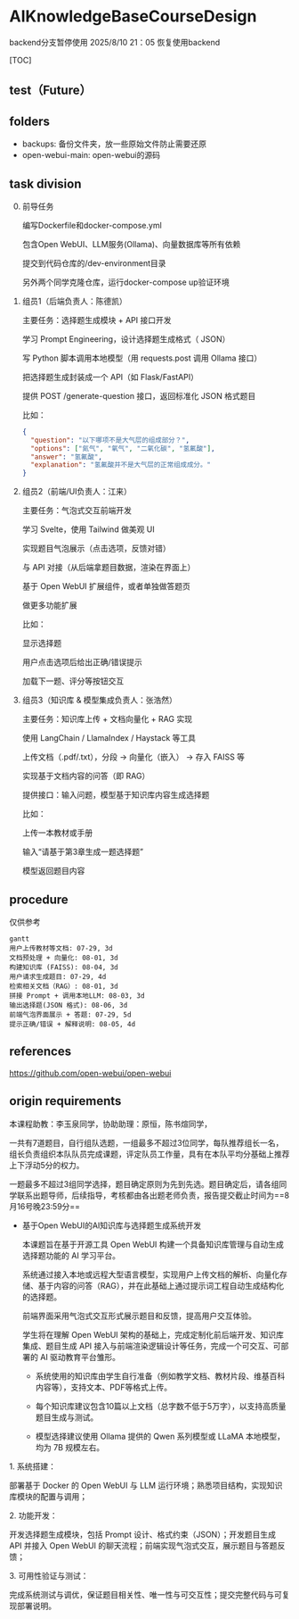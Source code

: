 # AIKnowledgeBaseCourseDesign

backend分支暂停使用
2025/8/10 21：05
恢复使用backend

[TOC]

## test（Future）


## folders
- backups: 备份文件夹，放一些原始文件防止需要还原
- open-webui-main: open-webui的源码

## task division
0. 前导任务
	
	编写Dockerfile和docker-compose.yml
	
	包含Open WebUI、LLM服务(Ollama)、向量数据库等所有依赖
	
	提交到代码仓库的/dev-environment目录
	
	另外两个同学克隆仓库，运行docker-compose up验证环境

1. 组员1（后端负责人：陈德凯）
	
	主要任务：选择题生成模块 + API 接口开发
	
	学习 Prompt Engineering，设计选择题生成格式（ JSON）
	
	写 Python 脚本调用本地模型（用 requests.post 调用 Ollama 接口）
	
	把选择题生成封装成一个 API（如 Flask/FastAPI）
	
	提供 POST /generate-question 接口，返回标准化 JSON 格式题目
	
	比如：
	
	```json
	{
	  "question": "以下哪项不是大气层的组成部分？",
	  "options": ["氮气", "氧气", "二氧化碳", "氢氟酸"],
	  "answer": "氢氟酸",
	  "explanation": "氢氟酸并不是大气层的正常组成成分。"
	}
	```

2. 组员2（前端/UI负责人：江来）
	
	主要任务：气泡式交互前端开发
	
	学习 Svelte，使用 Tailwind 做美观 UI
	
	实现题目气泡展示（点击选项，反馈对错）
	
	与 API 对接（从后端拿题目数据，渲染在界面上）
	
	基于 Open WebUI 扩展组件，或者单独做答题页
	
	做更多功能扩展
	
	比如：
	
	显示选择题
	
	用户点击选项后给出正确/错误提示
	
	加载下一题、评分等按钮交互

3. 组员3（知识库 & 模型集成负责人：张浩然）
	
	主要任务：知识库上传 + 文档向量化 + RAG 实现
	
	使用 LangChain / LlamaIndex / Haystack 等工具
	
	上传文档（.pdf/.txt），分段 -> 向量化（嵌入） -> 存入 FAISS 等
	
	实现基于文档内容的问答（即 RAG）
	
	提供接口：输入问题，模型基于知识库内容生成选择题
	
	比如：
	
	上传一本教材或手册
	
	输入“请基于第3章生成一题选择题”
	
	模型返回题目内容

## procedure
仅供参考
```mermaid
gantt
用户上传教材等文档: 07-29, 3d
文档预处理 + 向量化: 08-01, 3d
构建知识库 (FAISS): 08-04, 3d
用户请求生成题目: 07-29, 4d
检索相关文档（RAG）: 08-01, 3d
拼接 Prompt + 调用本地LLM: 08-03, 3d
输出选择题(JSON 格式): 08-06, 3d
前端气泡界面展示 + 答题: 07-29, 5d
提示正确/错误 + 解释说明: 08-05, 4d
```

## references
https://github.com/open-webui/open-webui

## origin requirements
本课程助教：李玉泉同学，协助助理：原恒，陈书煊同学，

一共有7道题目，自行组队选题，一组最多不超过3位同学，每队推荐组长一名，组长负责组织本队队员完成课题，评定队员工作量，具有在本队平均分基础上推荐上下浮动5分的权力。

一题最多不超过3组同学选择，题目确定原则为先到先选。题目确定后，请各组同学联系出题导师，后续指导，考核都由各出题老师负责，报告提交截止时间为==8月16号晚23:59分==


- 基于Open WebUI的AI知识库与选择题生成系统开发

	本课题旨在基于开源工具 Open WebUI 构建一个具备知识库管理与自动生成选择题功能的 AI 学习平台。

	系统通过接入本地或远程大型语言模型，实现用户上传文档的解析、向量化存储、基于内容的问答（RAG），并在此基础上通过提示词工程自动生成结构化的选择题。

	前端界面采用气泡式交互形式展示题目和反馈，提高用户交互体验。

	学生将在理解 Open WebUI 架构的基础上，完成定制化前后端开发、知识库集成、题目生成 API 接入与前端渲染逻辑设计等任务，完成一个可交互、可部署的 AI 驱动教育平台雏形。

	- 系统使用的知识库由学生自行准备（例如教学文档、教材片段、维基百科内容等），支持文本、PDF等格式上传。
   
	- 每个知识库建议包含10篇以上文档（总字数不低于5万字），以支持高质量题目生成与测试。

 	- 模型选择建议使用 Ollama 提供的 Qwen 系列模型或 LLaMA 本地模型，均为 7B 规模左右。
	
1. 系统搭建：
	
部署基于 Docker 的 Open WebUI 与 LLM 运行环境；熟悉项目结构，实现知识库模块的配置与调用；

2. 功能开发：

开发选择题生成模块，包括 Prompt 设计、格式约束（JSON）；开发题目生成 API 并接入 Open WebUI 的聊天流程；前端实现气泡式交互，展示题目与答题反馈；
		
3. 可用性验证与测试：

完成系统测试与调优，保证题目相关性、唯一性与可交互性；提交完整代码与可复现部署说明。

